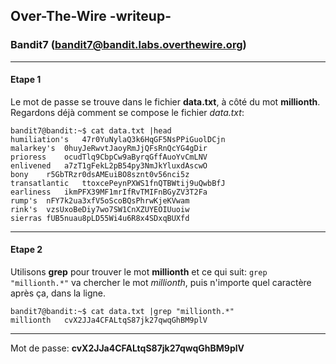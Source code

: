 ## Over-The-Wire -writeup-
### Bandit7 (bandit7@bandit.labs.overthewire.org)

---
#### Etape 1

Le mot de passe se trouve dans le fichier **data.txt**, à côté du mot **millionth**.  
Regardons déjà comment se compose le fichier *data.txt*:

```console
bandit7@bandit:~$ cat data.txt |head
humiliation's	47r0YuNylaQ3k6HqGF5NsPPiGuolDCjn
malarkey's	0huyJeRwvtJaoyRmJjQFsRnQcYG4gDir
prioress	ocudTlq9CbpCw9aByrqGffAuoYvCmLNV
enlivened	a7zT1gFekL2pB54py3NmJkYluxdAscwO
bony	r5GbTRzr0dsAMEuiBO8sznt0v56nci5z
transatlantic	ttoxcePeynPXWS1fnQTBWtij9uQwbBfJ
earliness	ikmPFX39MF1mrIfRvTMIFnBGyZV3T2Fa
rump's	nFY7k2ua3xfV5oScoBQsPhrwKjeKVwam
rink's	vzsUxoBeDiy7wo7SW1CnXZUYEOIUuoiw
sierras	fUB5nuau8pLD55Wi4u6R8x4SDxqBUXfd
```

---
#### Etape 2

Utilisons **grep** pour trouver le mot **millionth** et ce qui suit:
`grep "millionth.*"` va chercher le mot *millionth*, puis n'importe quel caractère après ça, dans la ligne.

```console
bandit7@bandit:~$ cat data.txt |grep "millionth.*"
millionth	cvX2JJa4CFALtqS87jk27qwqGhBM9plV
```

---
Mot de passe: **cvX2JJa4CFALtqS87jk27qwqGhBM9plV**
